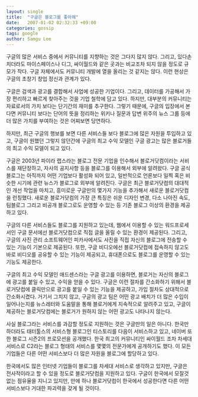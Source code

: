 ```yaml
---
layout: single
title:  "구글은 블로그를 좋아해"
date:   2007-01-02 02:32:33 +09:00
categories: gossip
tags: google
author: Samgu Lee
---
```

구글의 많은 서비스 중에서 커뮤니티를 지향하는 것은 그다지 많지 않다. 그리고, 있다손 치더라도 마이스페이스나 디그, 싸이월드와 같은 곳과는 비교조차 되지 않을 정도로 규모가 작다. 구글 자체에서도 커뮤니티 개발에 열을 올리는 것 같지는 않다. 이런 현상은 구글의 초창기 창업 정신과 관계가 있다.

구글은 검색과 광고를 결합해서 사업에 성공한 기업이다. 그리고, 데이터를 가공해서 가장 편리하고 빠르게 찾아주는 것을 기업 철학에 담고 있다. 하지만, 대부분의 커뮤니티는 자료로서의 가치 보다는 단기간의 재미를 추구한다. 그렇기 때문에, 구글의 입장에서 본다면 커뮤니티 보다는 단어의 뜻을 정리하는 위키나 질문과 답변 위주의 뉴스 그룹 등에 더 많은 가치를 부여하는 것은 어찌보면 당연하다.

하지만, 최근 구글의 행보를 보면 다른 서비스들 보다 블로그에 많은 자원을 투입하고 있고, 구글이 원했던 그렇지 않던간에 구글의 최고 수익 모델인 구글 광고는 많은 블로거들의 최고 수익 모델이 되고 있다.

구글은 2003년 파이라 랩스라는 블로그 전문 기업을 인수해서 블로거닷컴이라는 서비스를 재단장하고, 자사의 공지사항 등을 블로그를 이용해서 외부에 알려왔다. 구글 공식 블로그는 아직까지 어떤 기업보다 활성화 되어 있고, 일반적으로 언론보다 일찍 혹은 비슷한 시기에 관련 뉴스가 블로그로 외부에 알려진다. 구글은 최근 블로거닷컴의 대대적인 개선 작업을 마치고, 흥미로운 구글만의 몇가지 기능을 추가해서 새로운 블로거닷컴을 런칭했다. 새로운 블로거닷컴의 가장 큰 특징은 쉬운 디자인 변경, 다소 나아진 속도, 팀블로그 그리고 비공개 블로그로도 운영할 수 있는 등 기존 블로그 이상의 환경을 제공하고 있다.

구글의 다른 서비스들도 블로그를 지원하고 있는데, 웹에서 이용할 수 있는 워드프로세서인 구글 문서에선 블로거닷컴으로 직접 글을 올릴 수 있는 환경이 제공된다. 그리고, 구글의 사진 관리 소프트웨어인 피카사에서도 사진을 직접 자신의 블로그에 전송할 수 있는 기능이 기본으로 제공된다. 또한, 구글 비디오에선 블로거닷컴에 접속하지 않고도 바로 비디오를 공유할 수 있는 기능이 제공되고, 휴대폰으로도 블로그를 운영할 수 있는 기능도 제공한다.

구글의 최고 수익 모델인 애드센스라는 구글 광고를 이용하면, 블로거는 자신의 블로그에 광고를 붙일 수 있고, 수익을 얻을 수 있다. 구글은 이런 절차를 간소화하기 위해서 블로거닷컴에 클릭만으로 광고를 붙일 수 있는 기능을 제공하고, 가입 절차도 상대적으로 간소화시켰다. 거기서 그치지 않고, 구글의 광고 팀은 어떤 광고 배치가 더 많은 수입이 일어나는지를 뉴스레터와 도움말을 통해 블로거에게 지속적으로 알려주고 있고, 구글이 제공하는 블로거닷컴에는 블로거가 원하지 않는 어떤 광고도 나타나지 않는다.

사실 블로그라는 서비스를 과감할 정도로 지원하는 것은 구글만의 일은 아니다. 한국만 하더라도 태터툴스의 서비스형 블로그인 티스토리를 다음이 서비스하고 있고, 네이버 또한 블로그 시즌2의 프로모션을 공개했다. 한국 최고의 커뮤니티인 싸이월드 조차 차세대 서비스로 C2라는 블로그 형태의 서비스를 몇몇의 전문가에게 공개하기도 했다. 이 모든 기업들은 다른 어떤 서비스보다 더 많은 자원을 블로그에 할당하고 있다.

한국에서도 많은 인터넷 기업들이 블로그를 차세대 서비스로 생각하고 있지만, 구글은 전사적이라고 할 수 있을 정도로 블로거닷컴을 지원하고 있다. 구글이 한국에서 모잘것 없는 점유율을 지니고 있지만, 만에 하나 블로거닷컴이 한국에서 성공한다면 다른 어떤 서비스보다 거대한 파괴력을 갖게 될 것이다.
